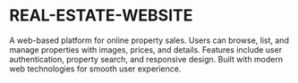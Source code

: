 # REAL-ESTATE-WEBSITE
A web-based platform for online property sales. Users can browse, list, and manage properties with images, prices, and details. Features include user authentication, property search, and responsive design. Built with modern web technologies for smooth user experience.
